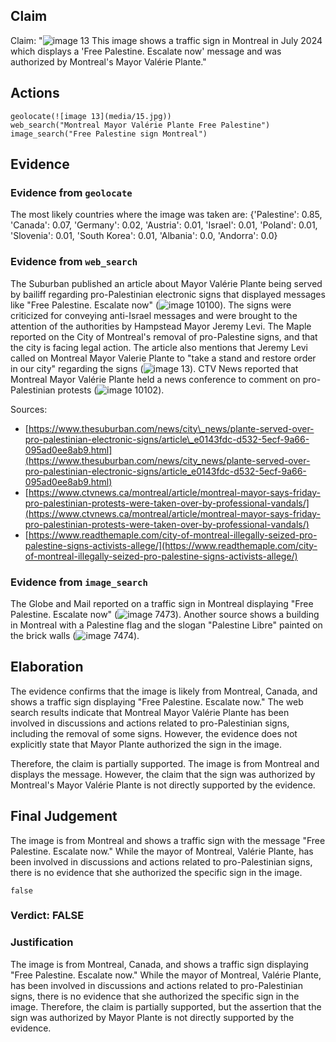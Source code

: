 ## Claim
Claim: "![image 13](media/15.jpg) This image shows a traffic sign in Montreal in July 2024 which displays a 'Free Palestine. Escalate now' message and was authorized by Montreal's Mayor Valérie Plante."

## Actions
```
geolocate(![image 13](media/15.jpg))
web_search("Montreal Mayor Valérie Plante Free Palestine")
image_search("Free Palestine sign Montreal")
```

## Evidence
### Evidence from `geolocate`
The most likely countries where the image was taken are: {'Palestine': 0.85, 'Canada': 0.07, 'Germany': 0.02, 'Austria': 0.01, 'Israel': 0.01, 'Poland': 0.01, 'Slovenia': 0.01, 'South Korea': 0.01, 'Albania': 0.0, 'Andorra': 0.0}

### Evidence from `web_search`
The Suburban published an article about Mayor Valérie Plante being served by bailiff regarding pro-Palestinian electronic signs that displayed messages like "Free Palestine. Escalate now" (![image 10100](media/2025-08-30_06-58-1756537103-708238.jpg)). The signs were criticized for conveying anti-Israel messages and were brought to the attention of the authorities by Hampstead Mayor Jeremy Levi. The Maple reported on the City of Montreal's removal of pro-Palestine signs, and that the city is facing legal action. The article also mentions that Jeremy Levi called on Montreal Mayor Valerie Plante to "take a stand and restore order in our city" regarding the signs (![image 13](media/15.jpg)). CTV News reported that Montreal Mayor Valérie Plante held a news conference to comment on pro-Palestinian protests (![image 10102](media/2025-08-30_06-58-1756537110-625749.jpg)).

Sources:
*   [https://www.thesuburban.com/news/city\_news/plante-served-over-pro-palestinian-electronic-signs/article\_e0143fdc-d532-5ecf-9a66-095ad0ee8ab9.html](https://www.thesuburban.com/news/city_news/plante-served-over-pro-palestinian-electronic-signs/article_e0143fdc-d532-5ecf-9a66-095ad0ee8ab9.html)
*   [https://www.ctvnews.ca/montreal/article/montreal-mayor-says-friday-pro-palestinian-protests-were-taken-over-by-professional-vandals/](https://www.ctvnews.ca/montreal/article/montreal-mayor-says-friday-pro-palestinian-protests-were-taken-over-by-professional-vandals/)
*   [https://www.readthemaple.com/city-of-montreal-illegally-seized-pro-palestine-signs-activists-allege/](https://www.readthemaple.com/city-of-montreal-illegally-seized-pro-palestine-signs-activists-allege/)


### Evidence from `image_search`
The Globe and Mail reported on a traffic sign in Montreal displaying "Free Palestine. Escalate now" (![image 7473](media/2025-08-29_21-54-1756504459-156325.jpg)). Another source shows a building in Montreal with a Palestine flag and the slogan "Palestine Libre" painted on the brick walls (![image 7474](media/2025-08-29_21-54-1756504459-360075.jpg)).


## Elaboration
The evidence confirms that the image is likely from Montreal, Canada, and shows a traffic sign displaying "Free Palestine. Escalate now." The web search results indicate that Montreal Mayor Valérie Plante has been involved in discussions and actions related to pro-Palestinian signs, including the removal of some signs. However, the evidence does not explicitly state that Mayor Plante authorized the sign in the image.

Therefore, the claim is partially supported. The image is from Montreal and displays the message. However, the claim that the sign was authorized by Montreal's Mayor Valérie Plante is not directly supported by the evidence.


## Final Judgement
The image is from Montreal and shows a traffic sign with the message "Free Palestine. Escalate now." While the mayor of Montreal, Valérie Plante, has been involved in discussions and actions related to pro-Palestinian signs, there is no evidence that she authorized the specific sign in the image.

`false`

### Verdict: FALSE

### Justification
The image is from Montreal, Canada, and shows a traffic sign displaying "Free Palestine. Escalate now." While the mayor of Montreal, Valérie Plante, has been involved in discussions and actions related to pro-Palestinian signs, there is no evidence that she authorized the specific sign in the image. Therefore, the claim is partially supported, but the assertion that the sign was authorized by Mayor Plante is not directly supported by the evidence.
